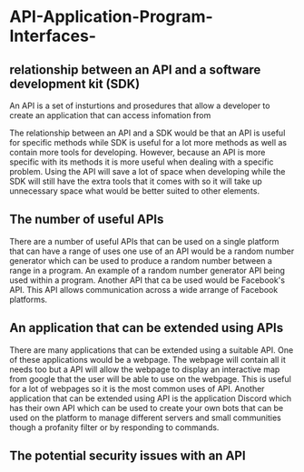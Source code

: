 # API-Application-Program-Interfaces-
## relationship between an API and a software development kit (SDK)
An API is a set of insturtions and prosedures that allow a developer to create an application that can access infomation from 

The relationship between an API and a SDK would be that an API is useful for specific methods while SDK is useful for a lot more methods as well as contain more tools for developing. However, because an API is more specific with its methods it is more useful when dealing with a specific problem. Using the API will save a lot of space when developing while the SDK will still have the extra tools that it comes with so it will take up unnecessary space what would be better suited to other elements.

## The number of useful APIs
There are a number of useful APIs that can be used on a single platform that can have a range of uses one use of an API would be a random number generator which can be used to produce a random number between a range in a program. An example of a random number generator API being used within a program. Another API that ca be used would be Facebook's API. This API allows communication across a wide arrange of Facebook platforms.

## An application that can be extended using APIs
There are many applications that can be extended using a suitable API. One of these applications would be a webpage. The webpage will contain all it needs too but a API will allow the webpage to display an interactive map from google that the user will be able to use on the webpage. This is useful for a lot of webpages so it is the most common uses of API. Another application that can be extended using API is the application Discord which has their own API which can be used to create your own bots that can be used on the platform to manage different servers and small communities though a profanity filter or by responding to commands.

## The potential security issues with an API
